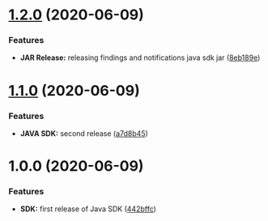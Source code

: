 # [1.2.0](https://github.com/gary1998/security-advisor-java-sdk/compare/1.1.0...1.2.0) (2020-06-09)


### Features

* **JAR Release:** releasing findings and notifications java sdk jar ([8eb189e](https://github.com/gary1998/security-advisor-java-sdk/commit/8eb189e68ccd5e845005f02131e98d01a22e70c3))

# [1.1.0](https://github.com/gary1998/security-advisor-java-sdk/compare/1.0.0...1.1.0) (2020-06-09)


### Features

* **JAVA SDK:** second release ([a7d8b45](https://github.com/gary1998/security-advisor-java-sdk/commit/a7d8b45feefbb8acb220d846b3b61865fbb729c8))

# 1.0.0 (2020-06-09)


### Features

* **SDK:** first release of Java SDK ([442bffc](https://github.com/gary1998/security-advisor-java-sdk/commit/442bffc2c2702433c2a0502542a91b6e5db884b9))
